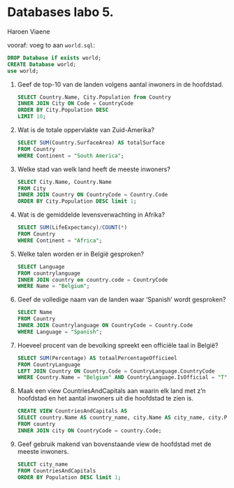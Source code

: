 Databases labo 5.
=================

Haroen Viaene

vooraf: voeg to aan `world.sql`:

```SQL
DROP Database if exists world;
CREATE Database world;
use world;
```


1. Geef de top-10 van de landen volgens aantal inwoners in de hoofdstad.

    ```SQL
    SELECT Country.Name, City.Population from Country
    INNER JOIN City ON Code = CountryCode
    ORDER BY City.Population DESC
    LIMIT 10;
    ```

2. Wat is de totale oppervlakte van Zuid-Amerika?

    ```SQL
    SELECT SUM(Country.SurfaceArea) AS totalSurface
    FROM Country
    WHERE Continent = "South America";
    ```


3. Welke stad van welk land heeft de meeste inwoners?

    ```SQL
    SELECT City.Name, Country.Name
    FROM City
    INNER JOIN Country ON CountryCode = Country.Code
    ORDER BY City.Population DESC limit 1;
    ```

4. Wat is de gemiddelde levensverwachting in Afrika?

    ```SQL
    SELECT SUM(LifeExpectancy)/COUNT(*)
    FROM Country
    WHERE Continent = "Africa";
    ```

5. Welke talen worden er in België gesproken?

    ```SQL
    SELECT Language
    FROM countrylanguage
    INNER JOIN country on country.code = CountryCode
    WHERE Name = "Belgium";
    ```

6. Geef de volledige naam van de landen waar ‘Spanish’ wordt gesproken?

    ```SQL
    SELECT Name
    FROM Country
    INNER JOIN Countrylanguage ON CountryCode = Country.Code
    WHERE Language = "Spanish";
    ```

7. Hoeveel procent van de bevolking spreekt een officiële taal in België?

    ```SQL
    SELECT SUM(Percentage) AS totaalPercentageOfficieel
    FROM CountryLanguage
    LEFT JOIN Country ON Country.Code = CountryLanguage.CountryCode
    WHERE Country.Name = "Belgium" AND CountryLanguage.IsOfficial = "T";
    ```

8. Maak een view CountriesAndCapitals aan waarin elk land met z’n hoofdstad en het aantal inwoners uit die hoofdstad te zien is.

    ```SQL
    CREATE VIEW CountriesAndCapitals AS 
    SELECT country.Name AS country_name, city.Name AS city_name, city.Population
    FROM country
    INNER JOIN city ON CountryCode = country.Code;
    ```

9. Geef gebruik makend van bovenstaande view de hoofdstad met de meeste inwoners.

    ```SQL
    SELECT city_name
    FROM CountriesAndCapitals
    ORDER BY Population DESC limit 1;
    ```
